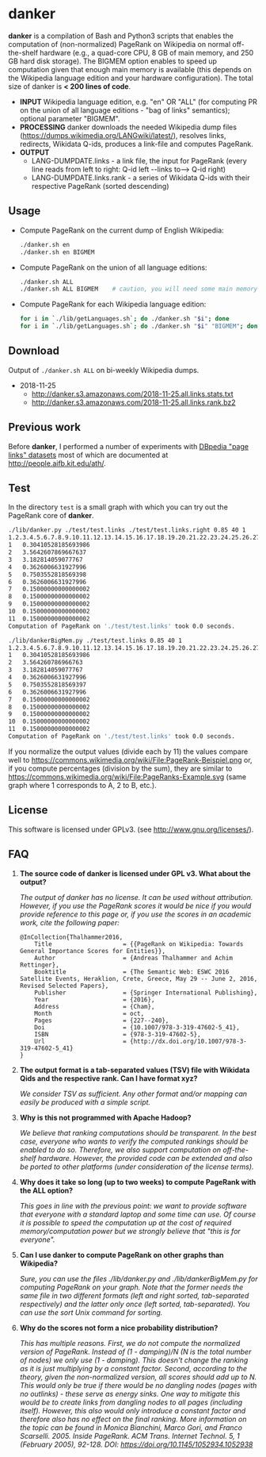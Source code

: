 danker
======

__danker__ is a compilation of Bash and Python3 scripts that enables the computation of (non-normalized) PageRank on Wikipedia on normal off-the-shelf hardware (e.g., a quad-core CPU, 8 GB of main memory, and 250 GB hard disk storage). The BIGMEM option enables to speed up computation given that enough main memory is available (this depends on the Wikipedia language edition and your hardware configuration). The total size of danker is __< 200 lines of code__.

* __INPUT__ Wikipedia language edition, e.g. "en" OR "ALL" (for computing PR on the union of all language editions - "bag of links" semantics); optional parameter "BIGMEM".
* __PROCESSING__ danker downloads the needed Wikipedia dump files (https://dumps.wikimedia.org/LANGwiki/latest/), resolves links, redirects, Wikidata Q-ids, produces a link-file and computes PageRank.
* __OUTPUT__ 
  * LANG-DUMPDATE.links - a link file, the input for PageRank (every line reads from left to right: Q-id left --links to--> Q-id right)
  * LANG-DUMPDATE.links.rank - a series of Wikidata Q-ids with their respective PageRank (sorted descending)

## Usage

* Compute PageRank on the current dump of English Wikipedia:

   ```bash
   ./danker.sh en
   ./danker.sh en BIGMEM
   ```
   
* Compute PageRank on the union of all language editions:

   ```bash
   ./danker.sh ALL
   ./danker.sh ALL BIGMEM    # caution, you will need some main memory for that
   ```
   
* Compute PageRank for each Wikipedia language edition:

   ```bash
   for i in `./lib/getLanguages.sh`; do ./danker.sh "$i"; done
   for i in `./lib/getLanguages.sh`; do ./danker.sh "$i" "BIGMEM"; done
   ```

## Download
Output of ``./danker.sh ALL`` on bi-weekly Wikipedia dumps.
* 2018-11-25
  * http://danker.s3.amazonaws.com/2018-11-25.all.links.stats.txt
  * http://danker.s3.amazonaws.com/2018-11-25.all.links.rank.bz2

## Previous work
Before __danker__, I performed a number of experiments with [DBpedia "page links" datasets](http://wiki.dbpedia.org/services-resources/documentation/datasets#pagelinks) most of which are documented at http://people.aifb.kit.edu/ath/.

## Test
In the directory `test` is a small graph with which you can try out the PageRank core of __danker__.

```bash
./lib/danker.py ./test/test.links ./test/test.links.right 0.85 40 1
1.2.3.4.5.6.7.8.9.10.11.12.13.14.15.16.17.18.19.20.21.22.23.24.25.26.27.28.29.30.31.32.33.34.35.36.37.38.39.40.
1	0.30410528185693986
2	3.5642607869667637
3	3.182814059077767
4	0.3626006631927996
5	0.7503552818569398
6	0.3626006631927996
7	0.15000000000000002
8	0.15000000000000002
9	0.15000000000000002
10	0.15000000000000002
11	0.15000000000000002
Computation of PageRank on './test/test.links' took 0.0 seconds.
```

```bash
./lib/dankerBigMem.py ./test/test.links 0.85 40 1
1.2.3.4.5.6.7.8.9.10.11.12.13.14.15.16.17.18.19.20.21.22.23.24.25.26.27.28.29.30.31.32.33.34.35.36.37.38.39.40.
1	0.30410528185693986
2	3.564260786966763
3	3.182814059077767
4	0.3626006631927996
5	0.7503552818569397
6	0.3626006631927996
7	0.15000000000000002
8	0.15000000000000002
9	0.15000000000000002
10	0.15000000000000002
11	0.15000000000000002
Computation of PageRank on './test/test.links' took 0.0 seconds.
```

If you normalize the output values (divide each by 11) the values compare well to https://commons.wikimedia.org/wiki/File:PageRank-Beispiel.png or, if you compute percentages (division by the sum), they are similar to https://commons.wikimedia.org/wiki/File:PageRanks-Example.svg (same graph where 1 corresponds to A, 2 to B, etc.).

## License
This software is licensed under GPLv3. (see http://www.gnu.org/licenses/).

## FAQ

1. __The source code of danker is licensed under GPL v3. What about the output?__

   _The output of danker has no license. It can be used without attribution. However, if you use the PageRank scores it would be nice if you would provide reference to this page or, if you use the scores in an academic work, cite the following paper:_

   ```
   @InCollection{Thalhammer2016,
       Title                    = {{PageRank on Wikipedia: Towards General Importance Scores for Entities}},
       Author                   = {Andreas Thalhammer and Achim Rettinger},
       Booktitle                = {The Semantic Web: ESWC 2016 Satellite Events, Heraklion, Crete, Greece, May 29 -- June 2, 2016, Revised Selected Papers},
       Publisher                = {Springer International Publishing},
       Year                     = {2016},
       Address                  = {Cham},
       Month                    = oct,
       Pages                    = {227--240},
       Doi                      = {10.1007/978-3-319-47602-5_41},
       ISBN                     = {978-3-319-47602-5},
       Url                      = {http://dx.doi.org/10.1007/978-3-319-47602-5_41}
   }
   ```
  
  
2. __The output format is a tab-separated values (TSV) file with Wikidata Qids and the respective rank. Can I have format xyz?__

   _We consider TSV as sufficient. Any other format and/or mapping can easily be produced with a simple script._


3. __Why is this not programmed with Apache Hadoop?__

   _We believe that ranking computations should be transparent. In the best case, everyone who wants to verify the computed rankings should be enabled to do so. Therefore, we also support computation on off-the-shelf hardware. However, the provided code can be extended and also be ported to other platforms (under consideration of the license terms)._

4. __Why does it take so long (up to two weeks) to compute PageRank with the ALL option?__

   _This goes in line with the previous point: we want to provide software that everyone with a standard laptop and some time can use. Of course it is possible to speed the computation up at the cost of required memory/computation power but we strongly believe that "this is for everyone"._
   
5. __Can I use danker to compute PageRank on other graphs than Wikipedia?__

   _Sure, you can use the files ./lib/danker.py and ./lib/dankerBigMem.py for computing PageRank on your graph. Note that the former needs the same file in two different formats (left and right sorted, tab-separated respectively) and the latter only once (left sorted, tab-separated). You can use the sort Unix command for sorting._
   
6. __Why do the scores not form a nice probability distribution?__

   _This has multiple reasons. First, we do not compute the normalized version of PageRank. Instead of (1 - damping)/N (N is the total number of nodes) we only use (1 - damping). This doesn't change the ranking as it is just multiplying by a constant factor. Second, according to the theory, given the non-normalized version, all scores should add up to N. This would only be true if there would be no dangling nodes (pages with no outlinks) - these serve as energy sinks. One way to mitigate this would be to create links from dangling nodes to all pages (including itself). However, this also would only introduce a constant factor and therefore also has no effect on the final ranking. More information on the topic can be found in Monica Bianchini, Marco Gori, and Franco Scarselli. 2005. Inside PageRank. ACM Trans. Internet Technol. 5, 1 (February 2005), 92-128. DOI: https://doi.org/10.1145/1052934.1052938_
